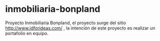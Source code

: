 # inmobiliaria-bonpland
Proyecto Inmobiliaria Bonpland, el proyecto surge del sitio http://www.idforideas.com/ , la intención de este proyecto es realizar un portafolio en equipo.

